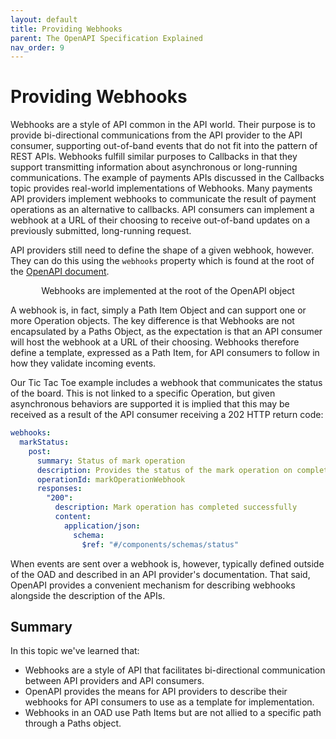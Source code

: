```yaml
---
layout: default
title: Providing Webhooks
parent: The OpenAPI Specification Explained
nav_order: 9
---
```


# Providing Webhooks

Webhooks are a style of API common in the API world. Their purpose is to provide bi-directional communications from the API provider to the API consumer, supporting out-of-band events that do not fit into the pattern of REST APIs. Webhooks fulfill similar purposes to Callbacks in that they support transmitting information about asynchronous or long-running communications. The example of payments APIs discussed in the Callbacks topic provides real-world implementations of Webhooks. Many payments API providers implement webhooks to communicate the result of payment operations as an alternative to callbacks. API consumers can implement a webhook at a URL of their choosing to receive out-of-band updates on a previously submitted, long-running request.

API providers still need to define the shape of a given webhook, however. They can do this using the `webhooks` property which is found at the root of the [OpenAPI document](https://spec.openapis.org/oas/v3.1.0#openapi-object).

<figure style="text-align:center">
  <object type="image/svg+xml" data="{{site.baseurl}}/img/webhook-object.svg"></object>
  <figcaption>Webhooks are implemented at the root of the OpenAPI object</figcaption>
</figure>

A webhook is, in fact, simply a Path Item Object and can support one or more Operation objects. The key difference is that Webhooks are not encapsulated by a Paths Object, as the expectation is that an API consumer will host the webhook at a URL of their choosing. Webhooks therefore define a template, expressed as a Path Item, for API consumers to follow in how they validate incoming events.

Our Tic Tac Toe example includes a webhook that communicates the status of the board. This is not linked to a specific Operation, but given asynchronous behaviors are supported it is implied that this may be received as a result of the API consumer receiving a 202 HTTP return code:

```yaml
webhooks:
  markStatus:
    post:
      summary: Status of mark operation
      description: Provides the status of the mark operation on completion
      operationId: markOperationWebhook
      responses:
        "200":
          description: Mark operation has completed successfully
          content:
            application/json:
              schema:
                $ref: "#/components/schemas/status"
```

When events are sent over a webhook is, however, typically defined outside of the OAD and described in an API provider's documentation. That said, OpenAPI provides a convenient mechanism for describing webhooks alongside the description of the APIs.

## Summary

In this topic we've learned that:

- Webhooks are a style of API that facilitates bi-directional communication between API providers and API consumers.
- OpenAPI provides the means for API providers to describe their webhooks for API consumers to use as a template for implementation.
- Webhooks in an OAD use Path Items but are not allied to a specific path through a Paths object.

